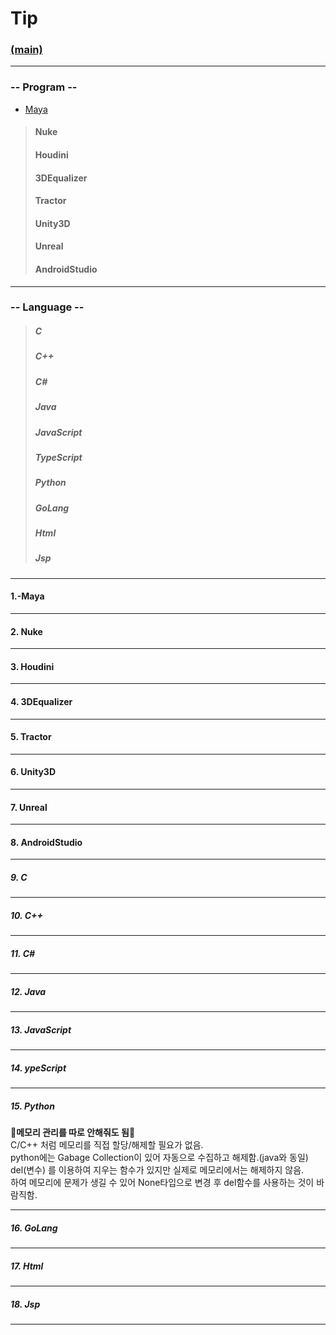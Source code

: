 # Tip
### [(main)](/readme.md) 
***
### -- Program --
* [Maya](#1.-Maya)
>#### Nuke  
>#### Houdini  
>#### 3DEqualizer  
>#### Tractor  
>#### Unity3D  
>#### Unreal  
>#### AndroidStudio  
***
### -- Language --  
>##### C  
>##### C++  
>##### C#  
>##### Java  
>##### JavaScript  
>##### TypeScript  
>##### Python  
>##### GoLang  
>##### Html  
>##### Jsp  
***
#### 1.-Maya
***
#### 2. Nuke  
***
#### 3. Houdini  
***
#### 4. 3DEqualizer  
***
#### 5. Tractor  
***
#### 6. Unity3D  
***
#### 7. Unreal  
***
#### 8. AndroidStudio  
***
##### 9. C  
***
##### 10. C++  
***
##### 11. C#  
***
##### 12. Java  
***
##### 13. JavaScript  
***
##### 14. ypeScript  
***
##### 15. Python  
:large_blue_diamond:**메모리 관리를 따로 안해줘도 됨**:large_blue_diamond:  
C/C++ 처럼 메모리를 직접 할당/해제할 필요가 없음.  
python에는 Gabage Collection이 있어 자동으로 수집하고 해제함.(java와 동일)  
del(변수) 를 이용하여 지우는 함수가 있지만 실제로 메모리에서는 해제하지 않음.  
하여 메모리에 문제가 생길 수 있어 None타입으로 변경 후 del함수를 사용하는 것이 바람직함.  
***
##### 16. GoLang  
***
##### 17. Html  
***
##### 18. Jsp  
***
